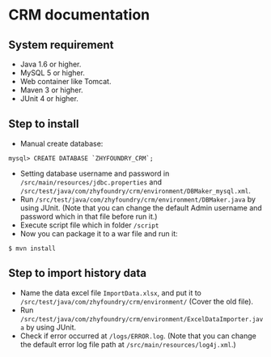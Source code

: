 # CRM documentation

## System requirement

* Java 1.6 or higher.
* MySQL 5 or higher.
* Web container like Tomcat.
* Maven 3 or higher.
* JUnit 4 or higher.

## Step to install

* Manual create database:

```
mysql> CREATE DATABASE `ZHYFOUNDRY_CRM`;
```

* Setting database username and password in `/src/main/resources/jdbc.properties` and `/src/test/java/com/zhyfoundry/crm/environment/DBMaker_mysql.xml`.
* Run `/src/test/java/com/zhyfoundry/crm/environment/DBMaker.java` by using JUnit.
  (Note that you can change the default Admin username and password which in that file before run it.)
* Execute script file which in folder `/script`
* Now you can package it to a war file and run it:

```
$ mvn install
```

## Step to import history data
* Name the data excel file `ImportData.xlsx`, and put it to `/src/test/java/com/zhyfoundry/crm/environment/` (Cover the old file). 
* Run `/src/test/java/com/zhyfoundry/crm/environment/ExcelDataImporter.java` by using JUnit.
* Check if error occurred at `/logs/ERROR.log`.
  (Note that you can change the default error log file path at `/src/main/resources/log4j.xml`.)
